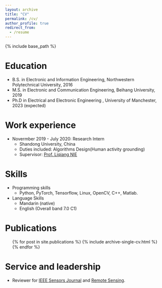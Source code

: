 ```yaml
---
layout: archive
title: "CV"
permalink: /cv/
author_profile: true
redirect_from:
  - /resume
---
```


{% include base_path %}

Education
======
* B.S. in Electronic and Information Engineering, Northwestern Polytechnical University, 2016
* M.S. in Electronic and Communication Engineering, Beihang University, 2019
* Ph.D in Electrical and Electronic Engineering , University of Manchester, 2023 (expected)

Work experience
======
* Novermber 2019 - July 2020: Research Intern
  * Shandong University, China
  * Duties included: Algorithms Design(Human activity grounding)
  * Supervisor: [Prof. Liqiang NIE](https://liqiangnie.github.io/)

  
Skills
======
* Programming skills
  * Python, PyTorch, Tensorflow, Linux, OpenCV, C++, Matlab.
* Language Skills
  * Mandarin (native)
  * English (Overall band 7.0 C1)

Publications
======
  <ul>{% for post in site.publications %}
    {% include archive-single-cv.html %}
  {% endfor %}</ul>

  
Service and leadership
======
* Reviewer for [IEEE Sensors Journal](https://ieeexplore.ieee.org/xpl/RecentIssue.jsp?punumber=7361)  and [Remote Sensing](https://www.mdpi.com/journal/remotesensing).
